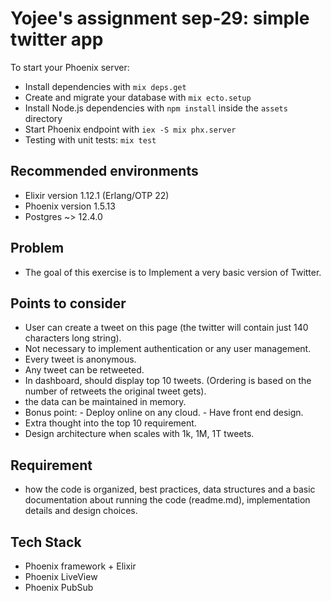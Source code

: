 # Yojee's assignment sep-29: simple twitter app

To start your Phoenix server:

  * Install dependencies with `mix deps.get`
  * Create and migrate your database with `mix ecto.setup`
  * Install Node.js dependencies with `npm install` inside the `assets` directory
  * Start Phoenix endpoint with `iex -S mix phx.server`
  * Testing with unit tests: `mix test`

## Recommended environments

  * Elixir version 1.12.1 (Erlang/OTP 22)
  * Phoenix version 1.5.13
  * Postgres ~> 12.4.0

## Problem

  * The goal of this exercise is to Implement a very basic version of Twitter.

## Points to consider

  * User can create a tweet on this page (the twitter will contain just 140 characters long string).
  * Not necessary to implement authentication or any user management.
  * Every tweet is anonymous.
  * Any tweet can be retweeted.
  * In dashboard, should display top 10 tweets. (Ordering is based on the number of retweets the original tweet gets).
  * the data can be maintained in memory.
  * Bonus point: - Deploy online on any cloud.
                 - Have front end design.
  * Extra thought into the top 10 requirement.
  * Design architecture when scales with 1k, 1M, 1T tweets.

## Requirement

  * how the code is organized, best practices, data structures and a basic
    documentation about running the code (readme.md), implementation details and design
    choices.

## Tech Stack

  * Phoenix framework + Elixir
  * Phoenix LiveView 
  * Phoenix PubSub
